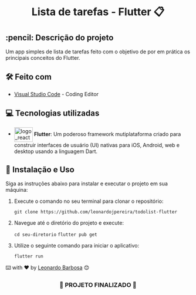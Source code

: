 <h1 align="center">
 Lista de tarefas - Flutter 📋
</h1>

<h2>
  :pencil: Descrição do projeto
</h2>

<p>
Um app simples de lista de tarefas feito com o objetivo de por em prática os principais conceitos do Flutter.
</p>

## 🛠️ Feito com
* [Visual Studio Code](https://code.visualstudio.com) - Coding Editor

## 💻 Tecnologias utilizadas
-  <img align="center" alt="logo_react" height="40" width="50" src="https://cdn.jsdelivr.net/gh/devicons/devicon/icons/flutter/flutter-original.svg"> **Flutter**: Um poderoso framework mutiplataforma criado para construir interfaces de usuário (UI) nativas para iOS, Android, web e desktop usando a linguagem Dart.
  
## :electric_plug: Instalação e Uso

Siga as instruções abaixo para instalar e executar o projeto em sua máquina:

1. Execute o comando no seu terminal para clonar o repositório:
   
   ```git clone https://github.com/leonardojpereira/todolist-flutter```
   
3. Navegue até o diretório do projeto e execute:
   
   ``cd seu-diretorio``
   ``flutter pub get``
   
5. Utilize o seguinte comando para iniciar o aplicativo:
   
   ``flutter run``


⌨️ with ❤️ by [Leonardo Barbosa](https://github.com/leonardojpereira) 😊

<h3 align="center">
  
  :construction: PROJETO FINALIZADO :construction:
